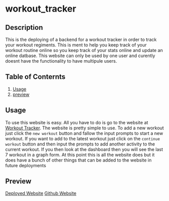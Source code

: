 # workout_tracker

## Description
This is the deploying of a backend for a workout tracker in order to track your workout regiments. This is ment to help you keep track of your workout routine online so you keep track of your stats online and update an online datbase. This website can only be used by one user and curently doesnt have the functionality to have multipule users.

## Table of Conternts
<ol>
    <li><a href="#usage">Usage</a></li>
    <li><a href="#preview">preview</a></li>
</ol>
    
## Usage
To use this website is easy. All you have to do is go to the website at [Workout Tracker](https://fast-reef-08065.herokuapp.com/). The website is pretty simple to use. To add a new workout just click the `new workout` button and fallow the input prompts to start a new workout. If you want to add to the latest workout just click on the `continue workout` button and then input the prompts to add another activity to the current workout. If you then look at the dashboard then you will see the last 7 workout in a graph form. At this point this is all the website does but it does have a bunch of other things that can be added to the website in future deployments

## Preview
[Deployed Website](https://fast-reef-08065.herokuapp.com/)
[Github Website](https://github.com/nealsmithg/workout_tracker)